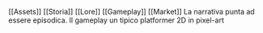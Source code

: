 [[Assets]]
[[Storia]]
[[Lore]]
[[Gameplay]]
[[Market]]
La narrativa punta ad essere episodica.
Il gameplay un tipico platformer 2D in pixel-art
